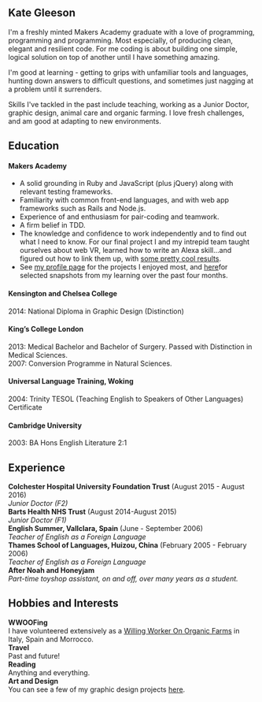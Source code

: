## Kate Gleeson

I'm a freshly minted Makers Academy graduate with a love of programming, programming and programming.  Most especially, of producing clean, elegant and resilient code.  For me coding is about building one simple, logical solution on top of another until I have something amazing.

I'm good at learning - getting to grips with unfamiliar tools and languages, hunting down answers to difficult questions, and sometimes just nagging at a problem until it surrenders.   

Skills I've tackled in the past include teaching, working as a Junior Doctor, graphic design, animal care and organic farming.  I love fresh challenges, and am good at adapting to new environments.  

## Education

#### Makers Academy

* A solid grounding in Ruby and JavaScript (plus jQuery) along with relevant testing frameworks.
* Familiarity with common front-end languages, and with web app frameworks such as Rails and Node.js.
* Experience of and enthusiasm for pair-coding and teamwork.
* A firm belief in TDD.
* The knowledge and confidence to work independently and to find out what I need to know.  For our final project I and my intrepid team taught ourselves about web VR, learned how to write an Alexa skill...and figured out how to link them up, with <a href="https://github.com/allbecauseyoutoldmeso/spaceship">some pretty cool results</a>.
* See <a href="https://github.com/allbecauseyoutoldmeso">my profile page</a> for the projects I enjoyed most, and <a href="https://github.com/allbecauseyoutoldmeso/CV/blob/master/Coding_and_me.md">here</a>for selected snapshots from my learning over the past four months.

#### Kensington and Chelsea College
2014:  National Diploma in Graphic Design (Distinction)

#### King’s College London
2013:  Medical Bachelor and Bachelor of Surgery.  Passed with Distinction in Medical Sciences.  
2007:  Conversion Programme in Natural Sciences.

#### Universal Language Training, Woking
2004:  Trinity TESOL (Teaching English to Speakers of Other Languages) Certificate

#### Cambridge University
2003:  BA Hons English Literature 2:1

## Experience

**Colchester Hospital University Foundation Trust** (August 2015 - August 2016)    
*Junior Doctor (F2)*  
**Barts Health NHS Trust** (August 2014-August 2015)   
*Junior Doctor (F1)*  
**English Summer, Vallclara, Spain**  (June - September 2006)  
*Teacher of English as a Foreign Language*  
**Thames School of Languages, Huizou, China** (February 2005 - February 2006)  
*Teacher of English as a Foreign Language*  
**After Noah and Honeyjam**   
*Part-time toyshop assistant, on and off, over many years as a student.*

## Hobbies and Interests

**WWOOFing**   
I have volunteered extensively as a <a href="http://wwoof.net">Willing Worker On Organic Farms</a> in Italy, Spain and Morrocco.    
**Travel**  
Past and future!   
**Reading**   
Anything and everything.  
**Art and Design**   
You can see a few of my graphic design projects <a href="https://www.behance.net/ALLBECAUSEa6c2">here</a>.
